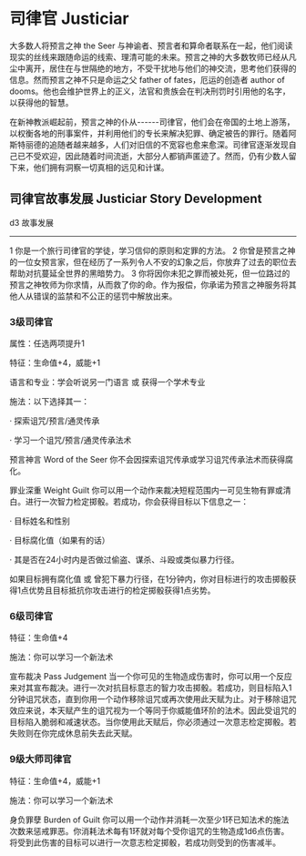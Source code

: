 # 司律官 Justiciar

大多数人将预言之神 the Seer
与神谕者、预言者和算命者联系在一起，他们阅读现实的丝线来跟随命运的线索、理清可能的未来。预言之神的大多数牧师已经从凡尘中离开，居住在与世隔绝的地方，不受干扰地与他们的神交流，思考他们获得的信息。然而预言之神不只是命运之父
father of fates，厄运的创造者 author of
dooms。他也会维护世界上的正义，法官和贵族会在判决刑罚时引用他的名字，以获得他的智慧。

在新神教派崛起前，预言之神的仆从------司律官，他们会在帝国的土地上游荡，以权衡各地的刑事案件，并利用他们的专长来解决犯罪、确定被告的罪行。随着阿斯特丽德的追随者越来越多，人们对旧信的不宽容也愈来愈深。司律官逐渐发现自己已不受欢迎，因此随着时间流逝，大部分人都销声匿迹了。然而，仍有少数人留下来，他们拥有洞察一切真相的远见和计谋。

## 司律官故事发展 Justiciar Story Development

  d3   故事发展
  ---- ----------------------------------------------------------------------------------------------------------------------------------------------------------
  1    你是一个旅行司律官的学徒，学习信仰的原则和定罪的方法。
  2    你曾是预言之神的一位女预言家，但在经历了一系列令人不安的幻象之后，你放弃了过去的职位去帮助对抗蔓延全世界的黑暗势力。
  3    你将因你未犯之罪而被处死，但一位路过的预言之神牧师为你求情，从而救了你的命。作为报偿，你承诺为预言之神服务将其他人从错误的监禁和不公正的惩罚中解放出来。

### 3级司律官

属性：任选两项提升1

特征：生命值+4，威能+1

语言和专业：学会听说另一门语言 或 获得一个学术专业

施法：以下选择其一：

· 探索诅咒/预言/通灵传承

· 学习一个诅咒/预言/通灵传承法术

预言神言 Word of the Seer
你不会因探索诅咒传承或学习诅咒传承法术而获得腐化。

罪业深重 Weight Guilt
你可以用一个动作来裁决短程范围内一可见生物有罪或清白。进行一次智力检定掷骰。若成功，你会获得目标以下信息之一：

· 目标姓名和性别

· 目标腐化值（如果有的话）

· 其是否在24小时内是否做过偷盗、谋杀、斗殴或类似暴力行径。

如果目标拥有腐化值 或
曾犯下暴力行径，在1分钟内，你对目标进行的攻击掷骰获得1点优势且目标抵抗你攻击进行的检定掷骰获得1点劣势。

### 6级司律官

特征：生命值+4

施法：你可以学习一个新法术

宣布裁决 Pass Judgement
当一个你可见的生物造成伤害时，你可以用一个反应来对其宣布裁决。进行一次对抗目标意志的智力攻击掷骰。若成功，则目标陷入1分钟诅咒状态，直到你用一个动作移除诅咒或再次使用此天赋为止。对于移除诅咒效应来说，本天赋产生的诅咒视为一个等同于你威能值环阶的法术。因此受诅咒的目标陷入脆弱和减速状态。当你使用此天赋后，你必须通过一次意志检定掷骰。若失败则在你完成休息前失去此天赋。

### 9级大师司律官

特征：生命值+4，威能+1

施法：你可以学习一个新法术

身负罪孽 Burden of Guilt
你可以用一个动作并消耗一次至少1环已知法术的施法次数来惩戒罪恶。你消耗法术每有1环就对每个受你诅咒的生物造成1d6点伤害。将受到此伤害的目标可以进行一次意志检定掷骰，若成功则受到的伤害减半。
